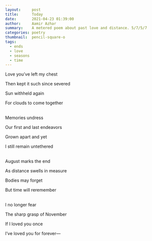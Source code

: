 ```yaml
---
layout:     post
title:      Today
date:       2021-04-23 01:39:00
author:     Aamir Azhar
summary:    A metered poem about past love and distance. 5/7/5/7
categories: poetry
thumbnail:  pencil-square-o
tags:
  - ends
  - love
  - seasons
  - time
---
```

Love you’ve left my chest

Then kept it such since severed

Sun withheld again

For clouds to come together

<br>
Memories undress

Our first and last endeavors

Grown apart and yet

I still remain untethered

<br>
August marks the end

As distance swells in measure

Bodies may forget

But time will reremember

<br>
I no longer fear

The sharp grasp of November

If I loved you once

I’ve loved you for forever—
